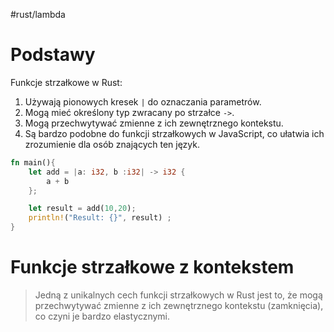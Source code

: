 #rust/lambda

# Podstawy

Funkcje strzałkowe w Rust:

1. Używają pionowych kresek `|` do oznaczania parametrów.
2. Mogą mieć określony typ zwracany po strzałce `->`.
3. Mogą przechwytywać zmienne z ich zewnętrznego kontekstu.
4. Są bardzo podobne do funkcji strzałkowych w JavaScript, co ułatwia ich zrozumienie dla osób znających ten język.


```rust
fn main(){
	let add = |a: i32, b :i32| -> i32 {
		a + b
	};

	let result = add(10,20);
	println!("Result: {}", result) ;
}
```


# Funkcje strzałkowe z kontekstem
> Jedną z unikalnych cech funkcji strzałkowych w Rust jest to, że mogą przechwytywać zmienne z ich zewnętrznego kontekstu (zamknięcia), co czyni je bardzo elastycznymi.










